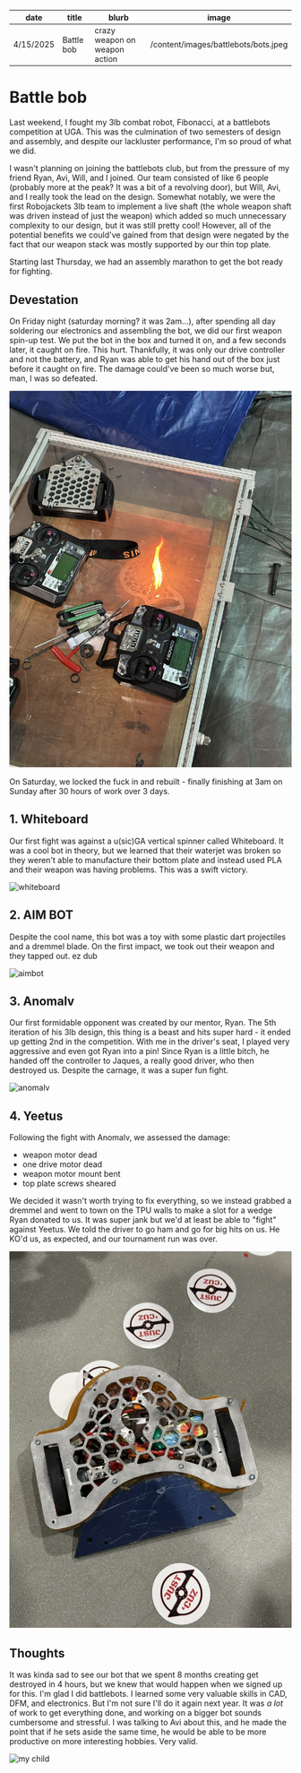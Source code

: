 | date      | title      | blurb                         | image                                |
| --------- | ---------- | ----------------------------- | ------------------------------------ |
| 4/15/2025 | Battle bob | crazy weapon on weapon action | /content/images/battlebots/bots.jpeg |

# Battle bob

Last weekend, I fought my 3lb combat robot, Fibonacci, at a battlebots competition at UGA. This was the culmination of two semesters of design and assembly, and despite our lackluster performance, I'm so proud of what we did.

I wasn't planning on joining the battlebots club, but from the pressure of my friend Ryan, Avi, Will, and I joined. Our team consisted of like 6 people (probably more at the peak? It was a bit of a revolving door), but Will, Avi, and I really took the lead on the design. Somewhat notably, we were the first Robojackets 3lb team to implement a live shaft (the whole weapon shaft was driven instead of just the weapon) which added so much unnecessary complexity to our design, but it was still pretty cool! However, all of the potential benefits we could've gained from that design were negated by the fact that our weapon stack was mostly supported by our thin top plate.

Starting last Thursday, we had an assembly marathon to get the bot ready for fighting.

## Devestation

On Friday night (saturday morning? it was 2am...), after spending all day soldering our electronics and assembling the bot, we did our first weapon spin-up test. We put the bot in the box and turned it on, and a few seconds later, it caught on fire. This hurt. Thankfully, it was only our drive controller and not the battery, and Ryan was able to get his hand out of the box just before it caught on fire. The damage could've been so much worse but, man, I was so defeated.

![fire](/content/images/battlebots/fire.jpeg)

On Saturday, we locked the fuck in and rebuilt - finally finishing at 3am on Sunday after 30 hours of work over 3 days.

## 1. Whiteboard

Our first fight was against a u(sic)GA vertical spinner called Whiteboard. It was a cool bot in theory, but we learned that their waterjet was broken so they weren't able to manufacture their bottom plate and instead used PLA and their weapon was having problems. This was a swift victory.

![whiteboard](/content/images/battlebots/whiteboard.jpeg)

## 2. AIM BOT

Despite the cool name, this bot was a toy with some plastic dart projectiles and a dremmel blade. On the first impact, we took out their weapon and they tapped out. ez dub

![aimbot](/content/images/battlebots/aimbot.jpeg)

## 3. Anomalv

Our first formidable opponent was created by our mentor, Ryan. The 5th iteration of his 3lb design, this thing is a beast and hits super hard - it ended up getting 2nd in the competition. With me in the driver's seat, I played very aggressive and even got Ryan into a pin! Since Ryan is a little bitch, he handed off the controller to Jaques, a really good driver, who then destroyed us. Despite the carnage, it was a super fun fight.

![anomalv](/content/images/battlebots/anomalv.jpeg)

## 4. Yeetus

Following the fight with Anomalv, we assessed the damage:

-   weapon motor dead
-   one drive motor dead
-   weapon motor mount bent
-   top plate screws sheared

We decided it wasn't worth trying to fix everything, so we instead grabbed a dremmel and went to town on the TPU walls to make a slot for a wedge Ryan donated to us. It was super jank but we'd at least be able to "fight" against Yeetus. We told the driver to go ham and go for big hits on us. He KO'd us, as expected, and our tournament run was over.

![janky](/content/images/battlebots/jank.jpeg)

## Thoughts

It was kinda sad to see our bot that we spent 8 months creating get destroyed in 4 hours, but we knew that would happen when we signed up for this. I'm glad I did battlebots. I learned some very valuable skills in CAD, DFM, and electronics. But I'm not sure I'll do it again next year. It was _a lot_ of work to get everything done, and working on a bigger bot sounds cumbersome and stressful. I was talking to Avi about this, and he made the point that if he sets aside the same time, he would be able to be more productive on more interesting hobbies. Very valid.

![my child](/content/images/battlebots/child.jpeg)
